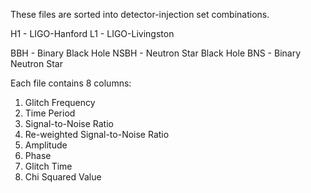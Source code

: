 These files are sorted into detector-injection set combinations.

H1 - LIGO-Hanford
L1 - LIGO-Livingston

BBH - Binary Black Hole
NSBH - Neutron Star Black Hole
BNS - Binary Neutron Star

Each file contains 8 columns:
1. Glitch Frequency
2. Time Period
3. Signal-to-Noise Ratio
4. Re-weighted Signal-to-Noise Ratio
5. Amplitude
6. Phase
7. Glitch Time
8. Chi Squared Value
